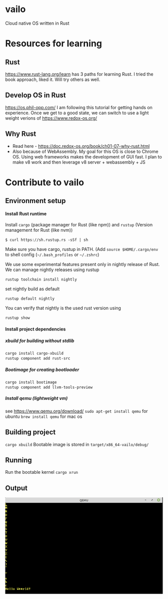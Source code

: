 # vailo
Cloud native OS written in Rust

# Resources for learning
## Rust
https://www.rust-lang.org/learn has 3 paths for learning Rust. I tried the book approach, liked it. Will try others as well. 

## Develop OS in Rust 
https://os.phil-opp.com/ I am following this tutorial for getting hands on experience. Once we get to a good state, we can switch to use a light weight verions of https://www.redox-os.org/ 

## Why Rust 
* Read here - https://doc.redox-os.org/book/ch01-07-why-rust.html
* Also because of WebAssembly. My goal for this OS is close to Chrome OS. Using web frameworks makes the development of GUI fast. I plan to make v8 work and then leverage v8 server + webassembly + JS 

# Contribute to vailo
## Environment setup
#### Install Rust runtime
Install `cargo` (package manager for Rust (like npm)) and 
`rustup` (Version management for Rust (like nvm))
```
$ curl https://sh.rustup.rs -sSf | sh
```
Make sure you have cargo, rustup in PATH.
(Add `source $HOME/.cargo/env` to shell config (`~/.bash_profiles` or `~/.zshrc`)

We use some experimental features present only in nightly release of Rust. We can 
manage nightly releases using rustup
```
rustup toolchain install nightly
```
set nightly build as default
```
rustup default nightly
```
You can verify that nightly is the used rust version using 
```
rustup show
```

#### Install project dependencies
##### xbuild for building without stdlib
```
cargo install cargo-xbuild
rustup component add rust-src
```
##### Bootimage for creating bootloader
```
cargo install bootimage
rustup component add llvm-tools-preview
```
##### Install qemu (lightweight vm) 
see https://www.qemu.org/download/
`sudo apt-get install qemu` for ubuntu
`brew install qemu` for mac os

## Building project
`cargo xbuild`
Bootable image is stored in `target/x86_64-vailo/debug/`

## Running 
Run the bootable kernel
`cargo xrun`

## Output
![Kernel display](./vailo.png)
